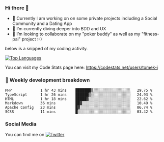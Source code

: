 ### Hi there 👋


- 🔭 Currently I am working on on some private projects including a Social Community and a Dating App
- 🌱 I’m currently diving deeper into BDD and UX
- 👯 I’m looking to collaborate on my "poker buddy" as well as my "fitness-pal" project :-)

below is a snipped of my coding activity.
<!--
**tomek-i/tomek-i** is a ✨ _special_ ✨ repository because its `README.md` (this file) appears on your GitHub profile.

Here are some ideas to get you started:

- 🔭 I’m currently working on ...
- 🌱 I’m currently learning ...
- 👯 I’m looking to collaborate on ...
- 🤔 I’m looking for help with ...
- 💬 Ask me about ...
- 📫 How to reach me: ...
- 😄 Pronouns: ...
- ⚡ Fun fact: ...
-->
[![Top Languages](https://github-readme-stats.vercel.app/api/top-langs/?username=tomek-i&layout=compact)](https://github.com/tomek-i)

You can visit my Code Stats page here: https://codestats.net/users/tomek-i

### 💬 Weekly development breakdown
<!--START_SECTION:waka-->

```text
PHP             1 hr 43 mins    ███████▒░░░░░░░░░░░░░░░░░   29.75 %
TypeScript      1 hr 26 mins    ██████▒░░░░░░░░░░░░░░░░░░   24.93 %
HTML            1 hr 18 mins    █████▓░░░░░░░░░░░░░░░░░░░   22.62 %
Markdown        36 mins         ██▓░░░░░░░░░░░░░░░░░░░░░░   10.49 %
Apache Config   23 mins         █▓░░░░░░░░░░░░░░░░░░░░░░░   06.74 %
SCSS            11 mins         █░░░░░░░░░░░░░░░░░░░░░░░░   03.42 %
```

<!--END_SECTION:waka-->

<!-- Actual text -->

### Social Media
You can find me on [![Twitter][1.2]][1]

<!-- Icons -->

[1.2]: http://i.imgur.com/wWzX9uB.png 


<!-- Links to your social media accounts -->

[1]: https://twitter.com/tomek_i
